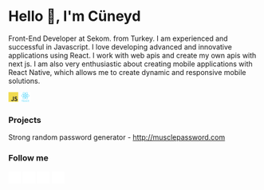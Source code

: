 <h1>Hello 👋, I'm Cüneyd</h1>

Front-End Developer at Sekom. from Turkey. I am experienced and successful in Javascript. I love developing advanced and innovative applications using React. I work with web apis and create my own apis with next js. I am also very enthusiastic about creating mobile applications with React Native, which allows me to create dynamic and responsive mobile solutions.

<img src="https://raw.githubusercontent.com/devicons/devicon/master/icons/javascript/javascript-original.svg" alt="javascript" width="20" height="20"/> <img src="https://raw.githubusercontent.com/devicons/devicon/master/icons/react/react-original-wordmark.svg" alt="react" width="20" height="20"/>
<h3>Projects</h3>

Strong random password generator - http://musclepassword.com

<h3>Follow me</h3>

<span>
<a href="https://www.linkedin.com/in/cuneydbolukoglu/" target="_blank"><img src='https://raw.githubusercontent.com/cuneydbolukoglu/cuneydbolukoglu/d4e6365d55ae541e0ca52a33fb443b24fcf06df4/img/linkedin.svg' alt='linkedin' height='25'></a>
<a href="https://cuneyd.medium.com/" target="_blank"><img src='https://raw.githubusercontent.com/cuneydbolukoglu/cuneydbolukoglu/d4e6365d55ae541e0ca52a33fb443b24fcf06df4/img/medium.svg' alt='medium' height='25'></a>
<a href="https://codepen.io/cuneyd" target="_blank"><img src='https://raw.githubusercontent.com/cuneydbolukoglu/cuneydbolukoglu/d4e6365d55ae541e0ca52a33fb443b24fcf06df4/img/codepen.svg' alt='codepen' height='25'></a>
<a href="https://stackoverflow.com/users/14733959/cuneyd" target="_blank"><img src='https://raw.githubusercontent.com/cuneydbolukoglu/cuneydbolukoglu/d4e6365d55ae541e0ca52a33fb443b24fcf06df4/img/stackoverflow.svg' alt='stackoverflow' height='25'></a>
</span>
